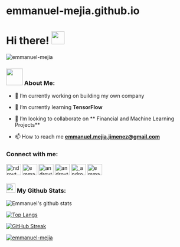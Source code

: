 # emmanuel-mejia.github.io

# Hi there! <img src="https://github.com/TheDudeThatCode/TheDudeThatCode/blob/master/Assets/Hi.gif" width="35" />

<p align="left"> <img src="https://komarev.com/ghpvc/?username=emmanuel-mejia&label=Profile%20views&color=0e75b6&style=flat" alt="emmanuel-mejia" /> </p>

### <img src="https://github.com/TheDudeThatCode/TheDudeThatCode/blob/master/Assets/Developer.gif" width="45" /> About Me:

- 🔭 I’m currently working on building my own company

- 🌱 I’m currently learning **TensorFlow**

- 👯 I’m looking to collaborate on ** Financial and Machine Learning Projects**

- 📫 How to reach me **emmanuel.mejia.jimenez@gmail.com**

<h3 align="left">Connect with me:</h3>
<p align="left">
<a href="https://twitter.com/ndroyt" target="blank"><img align="center" src="https://raw.githubusercontent.com/rahuldkjain/github-profile-readme-generator/master/src/images/icons/Social/twitter.svg" alt="ndroyt" height="30" width="40" /></a>
<a href="https://linkedin.com/in/emmanuel-mejia-b4068030" target="blank"><img align="center" src="https://raw.githubusercontent.com/rahuldkjain/github-profile-readme-generator/master/src/images/icons/Social/linked-in-alt.svg" alt="emmanuel-mejia-b4068030" height="30" width="40" /></a>
<a href="https://instagram.com/androyt" target="blank"><img align="center" src="https://raw.githubusercontent.com/rahuldkjain/github-profile-readme-generator/master/src/images/icons/Social/instagram.svg" alt="androyt" height="30" width="40" /></a>
<a href="https://www.leetcode.com/androyt" target="blank"><img align="center" src="https://raw.githubusercontent.com/rahuldkjain/github-profile-readme-generator/master/src/images/icons/Social/leet-code.svg" alt="androyt" height="30" width="40" /></a>
<a href="https://discord.gg/_androyt_" target="blank"><img align="center" src="https://raw.githubusercontent.com/rahuldkjain/github-profile-readme-generator/master/src/images/icons/Social/discord.svg" alt="_androyt_" height="30" width="40" /></a>
<a href="https://dev.to/emmanuel-mj" target="blank"><img align="center" src="https://raw.githubusercontent.com/rahuldkjain/github-profile-readme-generator/master/src/images/icons/Social/devto.svg" alt="emmanuel-mj" height="30" width="40" /></a>
</p>

### <img src='https://media1.giphy.com/media/du3J3cXyzhj75IOgvA/giphy.gif?cid=ecf05e47x2g034i9pzwtzzsd3xgg2w9nr94t4tflbbgo3008&rid=giphy.gif' width='25' /> My Github Stats:

![Emmanuel's github stats](https://github-readme-stats.vercel.app/api?username=emmanuel-mejia&show_icons=true&title_color=ffc857&icon_color=8ac926&text_color=daf7dc&bg_color=151515&hide=issues&count_private=true&include_all_commits=true)

[![Top Langs](https://github-readme-stats.vercel.app/api/top-langs/?username=emmanuel-mejia&layout=compact&text_color=daf7dc&bg_color=151515&hide=css,html,php)](https://github.com/anuraghazra/github-readme-stats)

[![GitHub Streak](https://github-readme-streak-stats.herokuapp.com/?user=emmanuel-mejia&theme=dark)](https://git.io/streak-stats)


<p align="left"> <a href="https://github.com/ryo-ma/github-profile-trophy"><img src="https://github-profile-trophy.vercel.app/?username=emmanuel-mejia" alt="emmanuel-mejia" /></a> </p>
